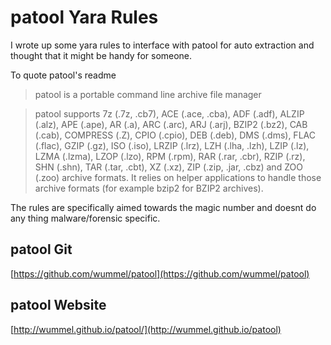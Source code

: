 # patool Yara Rules


I wrote up some yara rules to interface with patool for auto extraction and thought that it might be handy for someone.  

To quote patool's readme
>patool is a portable command line archive file manager

>patool supports 7z (.7z, .cb7), ACE (.ace, .cba), ADF (.adf), ALZIP (.alz), APE (.ape), AR (.a), ARC (.arc), ARJ (.arj), BZIP2 (.bz2), CAB (.cab), COMPRESS (.Z), CPIO (.cpio), DEB (.deb), DMS (.dms), FLAC (.flac), GZIP (.gz), ISO (.iso), LRZIP (.lrz), LZH (.lha, .lzh), LZIP (.lz), LZMA (.lzma), LZOP (.lzo), RPM (.rpm), RAR (.rar, .cbr), RZIP (.rz), SHN (.shn), TAR (.tar, .cbt), XZ (.xz), ZIP (.zip, .jar, .cbz) and ZOO (.zoo) archive formats. It relies on helper applications to handle those archive formats (for example bzip2 for BZIP2 archives).

The rules are specifically aimed towards the magic number and doesnt do any thing malware/forensic specific.

## patool Git
[https://github.com/wummel/patool](https://github.com/wummel/patool)
## patool Website
[http://wummel.github.io/patool/](http://wummel.github.io/patool)


